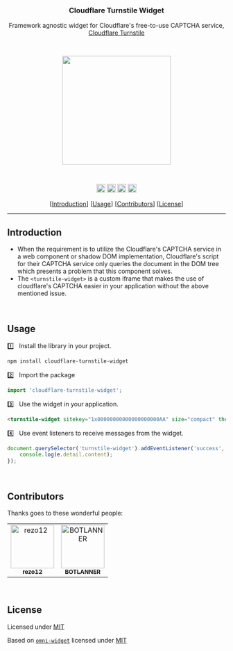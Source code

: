 <h3 align="center">Cloudflare Turnstile Widget</h3>

<p align="center">
  Framework agnostic widget for Cloudflare's free-to-use CAPTCHA service, 
  <a href="https://developers.cloudflare.com/turnstile/">Cloudflare Turnstile</a>
</p>

<br />

<p align="center">
  <img src="https://developers.cloudflare.com/assets/light-success_hu368dc2c5e67cc74c2191fd29410c934a_12471_1113x348_resize_q75_box_3-80edb044.png" width="250"/>
</p>

<br />

<p align="center">
	<a href="https://npmcharts.com/compare/cloudflare-turnstile-widget?minimal=true"><img alt="Downloads Per Week" src="https://img.shields.io/npm/dw/cloudflare-turnstile-widget.svg" height="20"/></a>
	<a href="https://www.npmjs.com/package/cloudflare-turnstile-widget"><img alt="NPM Version" src="https://img.shields.io/npm/v/cloudflare-turnstile-widget" height="20"/></a>
	<a href="https://github.com/cloudflare-turnstile-widget/actions/workflows/build.yml"><img alt="GitHub Build" src="https://github.com/rezo12/cloudflare-turnstile-widget/actions/workflows/build.yml/badge.svg" height="20"/></a>
	<a href="https://github.com/rezo12/cloudflare-turnstile-widget/blob/develop/LICENSE"><img alt="MIT License" src="https://img.shields.io/github/license/rezo12/cloudflare-turnstile-widget" height="20"/></a>
</p>

<p align="center">
	[<a href="#introduction">Introduction</a>]
	[<a href="#usage">Usage</a>]
	[<a href="#contributors">Contributors</a>]
	[<a href="#license">License</a>]
</p>

---

## Introduction

-   When the requirement is to utilize the Cloudflare's CAPTCHA service in a web component or shadow DOM implementation,
    Cloudflare's script for their CAPTCHA service only queries the document in the DOM tree which presents a problem that this component solves.
-   The `<turnstile-widget>` is a custom iframe that makes the use of cloudflare's CAPTCHA easier in your application without the above mentioned issue.

<br />

## Usage

1️⃣ &nbsp; Install the library in your project.

```bash
npm install cloudflare-turnstile-widget
```

2️⃣ &nbsp; Import the package

```js
import 'cloudflare-turnstile-widget';
```

3️⃣ &nbsp; Use the widget in your application.

```html
<turnstile-widget sitekey="1x00000000000000000000AA" size="compact" theme="dark"></turnstile-widget>
```

4️⃣ &nbsp; Use event listeners to receive messages from the widget.

```js
document.querySelector('turnstile-widget').addEventListener('success', function (e) {
	console.log(e.detail.content);
});
```

<br>

## Contributors

Thanks goes to these wonderful people:

<!-- readme: contributors -start -->
<table>
<tr>
    <td align="center">
        <a href="https://github.com/rezo12">
            <img src="https://avatars.githubusercontent.com/u/33411469?v=4" width="100;" alt="rezo12"/>
            <br />
            <sub><b>rezo12</b></sub>
        </a>
    </td>
    <td align="center">
        <a href="https://github.com/BOTLANNER">
            <img src="https://avatars.githubusercontent.com/u/16349308?v=4" width="100;" alt="BOTLANNER"/>
            <br />
            <sub><b>BOTLANNER</b></sub>
        </a>
    </td></tr>
</table>
<!-- readme: contributors -end -->

<br>

## License

Licensed under [MIT](LICENSE)

Based on [`omni-widget`](https://github.com/capitec/omni-widget) licensed under [MIT](THIRDPARTY.md)
<br>
